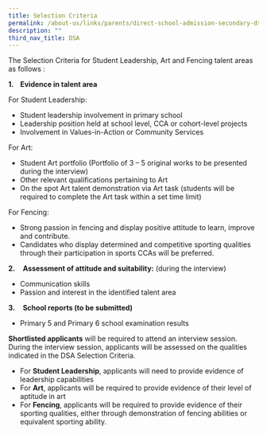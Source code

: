 ```yaml
---
title: Selection Criteria
permalink: /about-us/links/parents/direct-school-admission-secondary-dsa-sec-exercise-2022/selection-criteria/
description: ""
third_nav_title: DSA
---
```

The Selection Criteria for Student Leadership, Art and Fencing talent areas as follows :

  

**1.    Evidence in talent area**

  

For Student Leadership:

  

*   Student leadership involvement in primary school
*   Leadership position held at school level, CCA or cohort-level projects
*   Involvement in Values-in-Action or Community Services

  

For Art:

  

*   Student Art portfolio (Portfolio of 3 – 5 original works to be presented during the interview)
*   Other relevant qualifications pertaining to Art
*   On the spot Art talent demonstration via Art task (students will be required to complete the Art task within a set time limit)

  

For Fencing:

*   Strong passion in fencing and display positive attitude to learn, improve and contribute.  
*   Candidates who display determined and competitive sporting qualities through their participation in sports CCAs will be preferred.

  

**2.**    **Assessment of attitude and suitability:** (during the interview)

*   Communication skills 
*   Passion and interest in the identified talent area

  

**3.**    **School reports (to be submitted)**

*   Primary 5 and Primary 6 school examination results

  

**Shortlisted applicants** will be required to attend an interview session. During the interview session, applicants will be assessed on the qualities indicated in the DSA Selection Criteria.

  

*   For **Student Leadership**, applicants will need to provide evidence of leadership capabilities 
*   For **Art**, applicants will be required to provide evidence of their level of aptitude in art
*   For **Fencing**, applicants will be required to provide evidence of their sporting qualities, either through demonstration of fencing abilities or equivalent sporting ability.